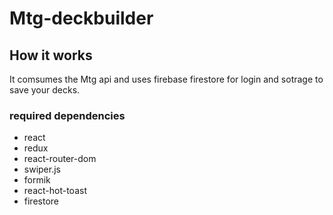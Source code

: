 # Mtg-deckbuilder

## How it works 
It comsumes the Mtg api and uses firebase firestore for login and sotrage
to save your decks.

### required dependencies
- react
- redux
- react-router-dom
- swiper.js
- formik
- react-hot-toast
- firestore

